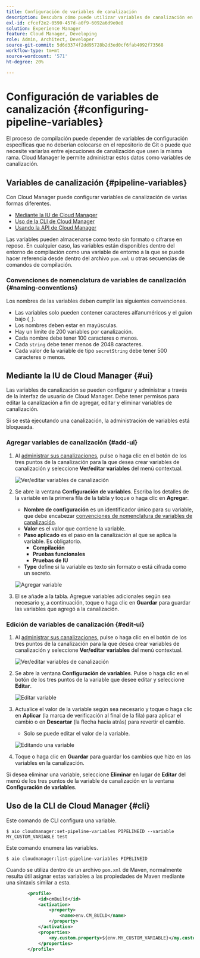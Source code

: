 ```yaml
---
title: Configuración de variables de canalización
description: Descubra cómo puede utilizar variables de canalización en Cloud Manager para administrar variables de configuración específicas para su compilación.
exl-id: cfcef2e2-0590-457d-a0f9-6092a6d9e0e8
solution: Experience Manager
feature: Cloud Manager, Developing
role: Admin, Architect, Developer
source-git-commit: 5d6d3374f2dd95728b2d3ed0cf6fab4092f73568
workflow-type: tm+mt
source-wordcount: '571'
ht-degree: 20%

---
```


# Configuración de variables de canalización {#configuring-pipeline-variables}

El proceso de compilación puede depender de variables de configuración específicas que no deberían colocarse en el repositorio de Git o puede que necesite variarlas entre ejecuciones de canalización que usen la misma rama. Cloud Manager le permite administrar estos datos como variables de canalización.

## Variables de canalización {#pipeline-variables}

Con Cloud Manager puede configurar variables de canalización de varias formas diferentes.

* [Mediante la IU de Cloud Manager](#ui)
* [Uso de la CLI de Cloud Manager](#cli)
* [Usando la API de Cloud Manager](https://developer.adobe.com/experience-cloud/cloud-manager/reference/api/#tag/Variables/operation/getPipelineVariables)

Las variables pueden almacenarse como texto sin formato o cifrarse en reposo. En cualquier caso, las variables están disponibles dentro del entorno de compilación como una variable de entorno a la que se puede hacer referencia desde dentro del archivo `pom.xml` u otras secuencias de comandos de compilación.

### Convenciones de nomenclatura de variables de canalización {#naming-conventions}

Los nombres de las variables deben cumplir las siguientes convenciones.

* Las variables solo pueden contener caracteres alfanuméricos y el guion bajo (`_`).
* Los nombres deben estar en mayúsculas.
* Hay un límite de 200 variables por canalización.
* Cada nombre debe tener 100 caracteres o menos.
* Cada `string` debe tener menos de 2048 caracteres.
* Cada valor de la variable de tipo `secretString` debe tener 500 caracteres o menos.

## Mediante la IU de Cloud Manager {#ui}

Las variables de canalización se pueden configurar y administrar a través de la interfaz de usuario de Cloud Manager. Debe tener permisos para editar la canalización a fin de agregar, editar y eliminar variables de canalización.

Si se está ejecutando una canalización, la administración de variables está bloqueada.

### Agregar variables de canalización {#add-ui}

1. Al [administrar sus canalizaciones,](/help/implementing/cloud-manager/configuring-pipelines/managing-pipelines.md) pulse o haga clic en el botón de los tres puntos de la canalización para la que desea crear variables de canalización y seleccione **Ver/editar variables** del menú contextual.

   ![Ver/editar variables de canalización](/help/implementing/cloud-manager/assets/pipeline-variables-view-edit.png)

1. Se abre la ventana **Configuración de variables**. Escriba los detalles de la variable en la primera fila de la tabla y toque o haga clic en **Agregar**.

   * **Nombre de configuración** es un identificador único para su variable, que debe encabezar [convenciones de nomenclatura de variables de canalización](#naming-conventions).
   * **Valor** es el valor que contiene la variable.
   * **Paso aplicado** es el paso en la canalización al que se aplica la variable. Es obligatorio.
      * **Compilación**
      * **Pruebas funcionales**
      * **Pruebas de IU**
   * **Type** define si la variable es texto sin formato o está cifrada como un secreto.

   ![Agregar variable](/help/implementing/cloud-manager/assets/pipeline-variables-add-variable.png)

1. El se añade a la tabla. Agregue variables adicionales según sea necesario y, a continuación, toque o haga clic en **Guardar** para guardar las variables que agregó a la canalización.

### Edición de variables de canalización {#edit-ui}

1. Al [administrar sus canalizaciones,](/help/implementing/cloud-manager/configuring-pipelines/managing-pipelines.md) pulse o haga clic en el botón de los tres puntos de la canalización para la que desea crear variables de canalización y seleccione **Ver/editar variables** del menú contextual.

   ![Ver/editar variables de canalización](/help/implementing/cloud-manager/assets/pipeline-variables-view-edit.png)

1. Se abre la ventana **Configuración de variables**. Pulse o haga clic en el botón de los tres puntos de la variable que desee editar y seleccione **Editar**.

   ![Editar variable](/help/implementing/cloud-manager/assets/pipeline-variables-edit.png)

1. Actualice el valor de la variable según sea necesario y toque o haga clic en **Aplicar** (la marca de verificación al final de la fila) para aplicar el cambio o en **Descartar** (la flecha hacia atrás) para revertir el cambio.

   * Solo se puede editar el valor de la variable.

   ![Editando una variable](/help/implementing/cloud-manager/assets/pipeline-variables-edit-save.png)

1. Toque o haga clic en **Guardar** para guardar los cambios que hizo en las variables en la canalización.

Si desea eliminar una variable, seleccione **Eliminar** en lugar de **Editar** del menú de los tres puntos de la variable de canalización en la ventana **Configuración de variables**.

## Uso de la CLI de Cloud Manager {#cli}

Este comando de CLI configura una variable.

```shell
$ aio cloudmanager:set-pipeline-variables PIPELINEID --variable MY_CUSTOM_VARIABLE test
```

Este comando enumera las variables.

```shell
$ aio cloudmanager:list-pipeline-variables PIPELINEID
```

Cuando se utiliza dentro de un archivo `pom.xml` de Maven, normalmente resulta útil asignar estas variables a las propiedades de Maven mediante una sintaxis similar a esta.

```xml
        <profile>
            <id>cmBuild</id>
            <activation>
                <property>
                    <name>env.CM_BUILD</name>
                </property>
            </activation>
            <properties>
                <my.custom.property>${env.MY_CUSTOM_VARIABLE}</my.custom.property> 
            </properties>
        </profile>
```
